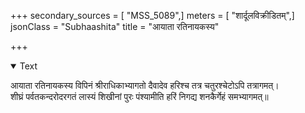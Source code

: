 +++
secondary_sources = [ "MSS_5089",]
meters = [ "शार्दूलविक्रीडितम्",]
jsonClass = "Subhaashita"
title = "आयाता रतिनायकस्य"

+++

<details open><summary>Text</summary>

आयाता रतिनायकस्य विपिनं श्रीराधिकाभ्यागतो दैवादेव हरिश्च तत्र चतुरश्चेटोऽपि तत्रागमत्।  
शीघ्रं पर्वतकन्दरोदरगतं लास्यं शिखीनां पुरः पंश्यामीति हरिं निगद्य शनकैर्गेहं समभ्यागमत्॥
</details>
